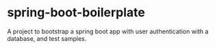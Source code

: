 # spring-boot-boilerplate
A project to bootstrap a spring boot app with user authentication with a database, and test samples.
